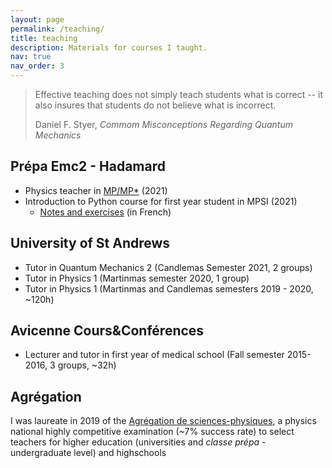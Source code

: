 ```yaml
---
layout: page
permalink: /teaching/
title: teaching
description: Materials for courses I taught.
nav: true
nav_order: 3
---
```



> Effective teaching does not simply teach students what is correct -- it also insures that students do not believe what is incorrect.
> 
> Daniel F. Styer, *Commom Misconceptions Regarding Quantum Mechanics*

## Prépa Emc2 - Hadamard

* Physics teacher in [MP/MP*](https://en.wikipedia.org/wiki/Classe_pr%C3%A9paratoire_aux_grandes_%C3%A9coles) (2021)
* Introduction to Python course for first year student in MPSI (2021)
  * [Notes and exercises](doc/Introduction_Python.pdf) (in French)


## University of St Andrews

* Tutor in Quantum Mechanics 2 (Candlemas Semester 2021, 2 groups)
* Tutor in Physics 1 (Martinmas semester 2020, 1 group)
* Tutor in Physics 1 (Martinmas and Candlemas semesters 2019 - 2020, ~120h)

## Avicenne Cours&Conférences
* Lecturer and tutor in first year of medical school (Fall semester 2015-2016, 3 groups, ~32h)

## Agrégation
I was laureate in 2019 of the [Agrégation de sciences-physiques](https://en.wikipedia.org/wiki/Agr%C3%A9gation), a physics national highly competitive examination (~7% success rate) to select teachers for higher education (universities and <em>classe prépa</em> - undergraduate level) and highschools</p>
